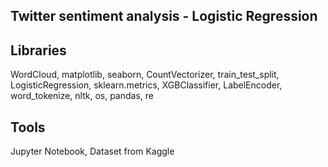## Twitter sentiment analysis - Logistic Regression

## Libraries
WordCloud, matplotlib, seaborn, CountVectorizer, train_test_split, LogisticRegression, sklearn.metrics, XGBClassifier, LabelEncoder, word_tokenize, nltk, os, pandas, re

## Tools
Jupyter Notebook, Dataset from Kaggle
